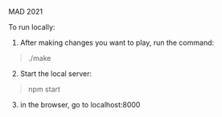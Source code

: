 MAD 2021

To run locally:

1. After making changes you want to play, run the command:
  > ./make
2. Start the local server:
  > npm start
3. in the browser, go to
   localhost:8000

